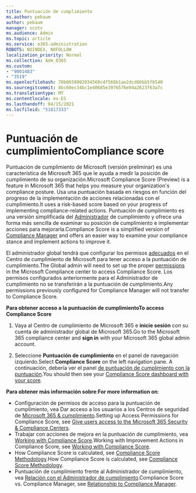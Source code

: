 ```yaml
---
title: Puntuación de cumplimiento
ms.author: pebaum
author: pebaum
manager: scotv
ms.audience: Admin
ms.topic: article
ms.service: o365-administration
ROBOTS: NOINDEX, NOFOLLOW
localization_priority: Normal
ms.collection: Adm_O365
ms.custom:
- "9001483"
- "3519"
ms.openlocfilehash: 78b0658902034560c4f568b1ae2dcd66bb5fb540
ms.sourcegitcommit: 8bc60ec34bc1e40685e3976576e04a2623f63a7c
ms.translationtype: MT
ms.contentlocale: es-ES
ms.lasthandoff: 04/15/2021
ms.locfileid: "51817333"
---
```

# <a name="compliance-score"></a><span data-ttu-id="a0e66-102">Puntuación de cumplimiento</span><span class="sxs-lookup"><span data-stu-id="a0e66-102">Compliance score</span></span>

<span data-ttu-id="a0e66-103">Puntuación de cumplimiento de Microsoft (versión preliminar) es una característica de Microsoft 365 que le ayuda a medir la posición de cumplimiento de su organización.</span><span class="sxs-lookup"><span data-stu-id="a0e66-103">Microsoft Compliance Score (Preview) is a feature in Microsoft 365 that helps you measure your organization's compliance posture.</span></span> <span data-ttu-id="a0e66-104">Usa una puntuación basada en riesgos en función del progreso de la implementación de acciones relacionadas con el cumplimiento.</span><span class="sxs-lookup"><span data-stu-id="a0e66-104">It uses a risk-based score based on your progress of implementing compliance-related actions.</span></span>   <span data-ttu-id="a0e66-105">Puntuación de cumplimiento es una versión simplificada del [Administrador](https://docs.microsoft.com/microsoft-365/compliance/compliance-manager-overview) de cumplimiento y ofrece una forma más sencilla de examinar su posición de cumplimiento e implementar acciones para mejorarla.</span><span class="sxs-lookup"><span data-stu-id="a0e66-105">Compliance Score is a simplified version of [Compliance Manager](https://docs.microsoft.com/microsoft-365/compliance/compliance-manager-overview) and offers an easier way to examine your compliance stance and implement actions to improve it.</span></span> 

<span data-ttu-id="a0e66-106">El administrador global tendrá que configurar los permisos [adecuados](https://docs.microsoft.com/microsoft-365/security/office-365-security/permissions-in-the-security-and-compliance-center) en el Centro de cumplimiento de Microsoft para tener acceso a la puntuación de cumplimiento.</span><span class="sxs-lookup"><span data-stu-id="a0e66-106">The Global admin will need to set up the proper [permissions](https://docs.microsoft.com/microsoft-365/security/office-365-security/permissions-in-the-security-and-compliance-center) in the Microsoft Compliance center to access Compliance Score.</span></span>  <span data-ttu-id="a0e66-107">Los permisos configurados anteriormente para el Administrador de cumplimiento no se transferirán a la puntuación de cumplimiento.</span><span class="sxs-lookup"><span data-stu-id="a0e66-107">Any permissions previously configured for Compliance Manager will not transfer to Compliance Score.</span></span>

<span data-ttu-id="a0e66-108">**Para obtener acceso a la puntuación de cumplimiento**</span><span class="sxs-lookup"><span data-stu-id="a0e66-108">**To access Compliance Score**</span></span>

1. <span data-ttu-id="a0e66-109">Vaya al Centro de cumplimiento de Microsoft 365 e **inicie sesión** con su cuenta de administrador global de Microsoft 365.</span><span class="sxs-lookup"><span data-stu-id="a0e66-109">Go to the Microsoft 365 compliance center and **sign in** with your Microsoft 365 global admin account.</span></span>

2. <span data-ttu-id="a0e66-110">Seleccione **Puntuación de cumplimiento** en el panel de navegación izquierdo.</span><span class="sxs-lookup"><span data-stu-id="a0e66-110">Select **Compliance Score** on the left navigation pane.</span></span> <span data-ttu-id="a0e66-111">A continuación, debería ver el panel [de puntuación de cumplimiento con la puntuación](https://docs.microsoft.com/microsoft-365/compliance/compliance-score-setup#understand-the-compliance-score-dashboard).</span><span class="sxs-lookup"><span data-stu-id="a0e66-111">You should then see your [Compliance Score dashboard with your score](https://docs.microsoft.com/microsoft-365/compliance/compliance-score-setup#understand-the-compliance-score-dashboard).</span></span>
 

<span data-ttu-id="a0e66-112">**Para obtener más información sobre**:</span><span class="sxs-lookup"><span data-stu-id="a0e66-112">**For more information on**:</span></span>

- <span data-ttu-id="a0e66-113">Configuración de permisos de acceso para la puntuación de cumplimiento, vea Dar acceso a los usuarios a los Centros de seguridad de [Microsoft 365 & cumplimiento](https://docs.microsoft.com/microsoft-365/security/office-365-security/grant-access-to-the-security-and-compliance-center).</span><span class="sxs-lookup"><span data-stu-id="a0e66-113">Setting up Access Permissions for Compliance Score, see [Give users access to the Microsoft 365 Security & Compliance Centers](https://docs.microsoft.com/microsoft-365/security/office-365-security/grant-access-to-the-security-and-compliance-center).</span></span>
- <span data-ttu-id="a0e66-114">Trabajar con acciones de mejora en la puntuación de cumplimiento, vea  [Working with Compliance Score](https://docs.microsoft.com/microsoft-365/compliance/working-with-compliance-score).</span><span class="sxs-lookup"><span data-stu-id="a0e66-114">Working with Improvement Actions in Compliance Score, see  [Working with Compliance Score](https://docs.microsoft.com/microsoft-365/compliance/working-with-compliance-score).</span></span>
- <span data-ttu-id="a0e66-115">How Compliance Score is calculated, see [Compliance Score Methodology](https://docs.microsoft.com/microsoft-365/compliance/compliance-score-methodology).</span><span class="sxs-lookup"><span data-stu-id="a0e66-115">How Compliance Score is calculated, see [Compliance Score Methodology](https://docs.microsoft.com/microsoft-365/compliance/compliance-score-methodology).</span></span>
- <span data-ttu-id="a0e66-116">Puntuación de cumplimiento frente al Administrador de cumplimiento, vea [Relación con el Administrador de cumplimiento](https://docs.microsoft.com/microsoft-365/compliance/compliance-score#relationship-to-compliance-manager).</span><span class="sxs-lookup"><span data-stu-id="a0e66-116">Compliance Score vs. Compliance Manager, see [Relationship to Compliance Manager](https://docs.microsoft.com/microsoft-365/compliance/compliance-score#relationship-to-compliance-manager).</span></span>

